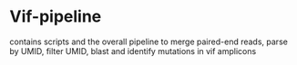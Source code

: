 # Vif-pipeline
contains scripts and the overall pipeline to merge paired-end reads, parse by UMID, filter UMID, blast and identify mutations in vif amplicons
